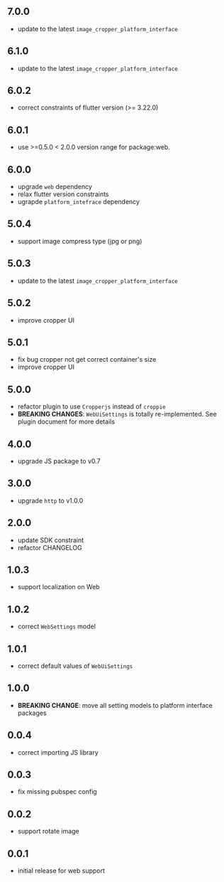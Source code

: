 ## 7.0.0

* update to the latest `image_cropper_platform_interface`

## 6.1.0

* update to the latest `image_cropper_platform_interface`

## 6.0.2

* correct constraints of flutter version (>= 3.22.0)

## 6.0.1

* use >=0.5.0 < 2.0.0 version range for package:web.

## 6.0.0

* upgrade `web` dependency
* relax flutter version constraints
* ugrapde `platform_intefrace` dependency

## 5.0.4

* support image compress type (jpg or png)

## 5.0.3

* update to the latest `image_cropper_platform_interface`

## 5.0.2

* improve cropper UI

## 5.0.1

* fix bug cropper not get correct container's size
* improve cropper UI

## 5.0.0

* refactor plugin to use `Cropperjs` instead of `croppie`
* **BREAKING CHANGES**: `WebUiSettings` is totally re-implemented. See plugin document for more details

## 4.0.0

* upgrade JS package to v0.7

## 3.0.0

* upgrade `http` to v1.0.0

## 2.0.0

* update SDK constraint
* refactor CHANGELOG

## 1.0.3

* support localization on Web

## 1.0.2

* correct `WebSettings` model

## 1.0.1

* correct default values of `WebUiSettings`

## 1.0.0

* **BREAKING CHANGE**: move all setting models to platform interface packages

## 0.0.4

* correct importing JS library

## 0.0.3

* fix missing pubspec config

## 0.0.2

* support rotate image

## 0.0.1

* initial release for web support